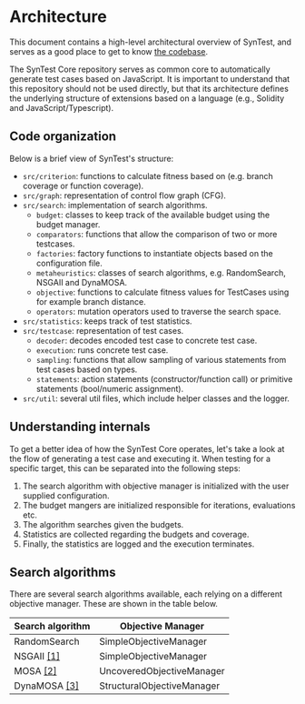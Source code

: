 # Architecture

This document contains a high-level architectural overview of SynTest, and serves as a good place to get to know [the codebase](https://github.com/syntest-framework/syntest-core).

The SynTest Core repository serves as common core to automatically generate test cases based on JavaScript. It is important to understand that this repository should not be used directly, but that its architecture defines the underlying structure of extensions based on a language (e.g., Solidity and JavaScript/Typescript).

## Code organization

Below is a brief view of SynTest's structure:

- `src/criterion`: functions to calculate fitness based on (e.g. branch coverage or function coverage).
- `src/graph`: representation of control flow graph (CFG).
- `src/search`: implementation of search algorithms.
  - `budget`: classes to keep track of the available budget using the budget manager.
  - `comparators`: functions that allow the comparison of two or more testcases.
  - `factories`: factory functions to instantiate objects based on the configuration file.
  - `metaheuristics`: classes of search algorithms, e.g. RandomSearch, NSGAII and DynaMOSA.
  - `objective`: functions to calculate fitness values for TestCases using for example branch distance.
  - `operators`: mutation operators used to traverse the search space.
- `src/statistics`: keeps track of test statistics.
- `src/testcase`: representation of test cases.
  - `decoder`: decodes encoded test case to concrete test case.
  - `execution`: runs concrete test case.
  - `sampling`: functions that allow sampling of various statements from test cases based on types.
  - `statements`: action statements (constructor/function call) or primitive statements (bool/numeric assignment).
- `src/util`: several util files, which include helper classes and the logger.

## Understanding internals

To get a better idea of how the SynTest Core operates, let's take a look at the flow of generating a test case and executing it. When testing for a specific target, this can be separated into the following steps:

1. The search algorithm with objective manager is initialized with the user supplied configuration.
2. The budget mangers are initialized responsible for iterations, evaluations etc.
3. The algorithm searches given the budgets.
4. Statistics are collected regarding the budgets and coverage.
5. Finally, the statistics are logged and the execution terminates.

## Search algorithms

There are several search algorithms available, each relying on a different objective manager. These are shown in the table below.

| Search algorithm                                             | Objective Manager          |
| ------------------------------------------------------------ | -------------------------- |
| RandomSearch                                                 | SimpleObjectiveManager     |
| NSGAII [[1]](https://ieeexplore.ieee.org/document/996017)    | SimpleObjectiveManager     |
| MOSA [[2]](https://ieeexplore.ieee.org/document/7102604)     | UncoveredObjectiveManager  |
| DynaMOSA [[3]](https://ieeexplore.ieee.org/document/7840029) | StructuralObjectiveManager |
